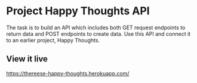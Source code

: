 # Project Happy Thoughts API
The task is to build an API which includes both GET request endpoints to return data 
and POST endpoints to create data. Use this API and connect it to an earlier project, Happy Thoughts.

## View it live

https://thereese-happy-thoughts.herokuapp.com/

